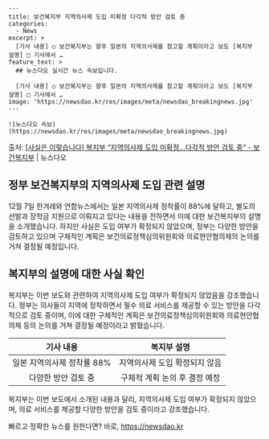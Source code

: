     ---
    title: 보건복지부 지역의사제 도입 미확정 다각적 방안 검토 중
    categories:
      - News
    excerpt: >
      [기사 내용] ○ 보건복지부는 향후 일본의 지역의사제를 참고할 계획이라고 보도 [복지부 설명] □ 기사에서 …
    feature_text: >
      ## 뉴스다오 실시간 뉴스 속보입니다.
    
      [기사 내용] ○ 보건복지부는 향후 일본의 지역의사제를 참고할 계획이라고 보도 [복지부 설명] □ 기사에서 …
    image: 'https://newsdao.kr/res/images/meta/newsdao_breakingnews.jpg'
    ---
    
    ![뉴스다오 속보](https://newsdao.kr/res/images/meta/newsdao_breakingnews.jpg)

<p>출처: <a href="https://newsdao.kr/2771" rel="dofollow">[사실은 이렇습니다] 복지부 “지역의사제 도입 미확정…다각적 방안 검토 중” - 보건복지부</a> | 뉴스다오</p>

<h2 data-ke-size="size26">정부 보건복지부의 지역의사제 도입 관련 설명</h2>
<p data-ke-size="size16">12월 7일 한겨레와 연합뉴스에서는 일본 지역의사제 정착률이 88%에 달하고, 별도의 선발과 장학금 지원으로 이뤄지고 있다는 내용을 전하면서 이에 대한 보건복지부의 설명을 소개했습니다. 하지만 사실은 도입 여부가 확정되지 않았으며, 정부는 다양한 방안을 검토하고 있으며 구체적인 계획은 보건의료정책심의위원회와 의료현안협의체의 논의를 거쳐 결정될 예정입니다.</p>

<h2 data-ke-size="size26">복지부의 설명에 대한 사실 확인</h2>
<p data-ke-size="size16">복지부는 이번 보도와 관련하여 지역의사제 도입 여부가 확정되지 않았음을 강조했습니다. 정부는 의사들이 지역에 정착하면서 필수 의료 서비스를 제공할 수 있는 방안을 다각적으로 검토 중이며, 이에 대한 구체적인 계획은 보건의료정책심의위원회와 의료현안협의체 등의 논의를 거쳐 결정될 예정이라고 밝혔습니다.</p>

<table>
<thead>
<tr>
<th>기사 내용</th>
<th>복지부 설명</th>
</tr>
</thead>
<tbody>
<tr>
<td style="text-align: center; height: 17px;">일본 지역의사제 정착률 88%</td>
<td style="text-align: center; height: 17px;">지역의사제 도입 확정되지 않음</td>
</tr>
<tr>
<td style="text-align: center; height: 17px;">다양한 방안 검토 중</td>
<td style="text-align: center; height: 17px;">구체적 계획 논의 후 결정 예정</td>
</tr>
</tbody>
</table>

<p data-ke-size="size16">복지부는 이번 보도에서 소개된 내용과 달리, 지역의사제 도입 여부가 확정되지 않았으며, 의료 서비스를 제공할 다양한 방안을 검토 중이라고 강조했습니다.</p> 

빠르고 정확한 뉴스를 원한다면? 바로, <a href="https://newsdao.kr" rel="dofollow">https://newsdao.kr</a>


    
